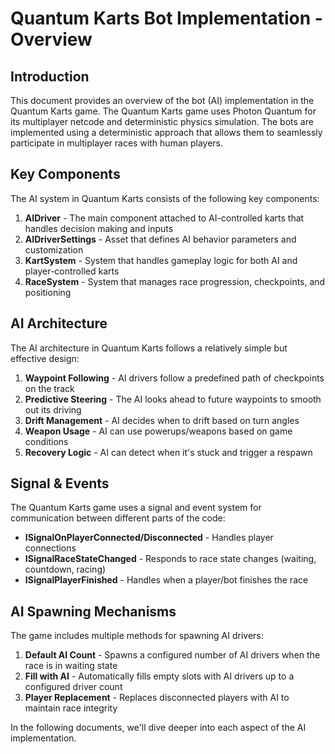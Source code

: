 # Quantum Karts Bot Implementation - Overview

## Introduction

This document provides an overview of the bot (AI) implementation in the Quantum Karts game. The Quantum Karts game uses Photon Quantum for its multiplayer netcode and deterministic physics simulation. The bots are implemented using a deterministic approach that allows them to seamlessly participate in multiplayer races with human players.

## Key Components

The AI system in Quantum Karts consists of the following key components:

1. **AIDriver** - The main component attached to AI-controlled karts that handles decision making and inputs
2. **AIDriverSettings** - Asset that defines AI behavior parameters and customization
3. **KartSystem** - System that handles gameplay logic for both AI and player-controlled karts
4. **RaceSystem** - System that manages race progression, checkpoints, and positioning

## AI Architecture

The AI architecture in Quantum Karts follows a relatively simple but effective design:

1. **Waypoint Following** - AI drivers follow a predefined path of checkpoints on the track
2. **Predictive Steering** - The AI looks ahead to future waypoints to smooth out its driving
3. **Drift Management** - AI decides when to drift based on turn angles
4. **Weapon Usage** - AI can use powerups/weapons based on game conditions
5. **Recovery Logic** - AI can detect when it's stuck and trigger a respawn

## Signal & Events

The Quantum Karts game uses a signal and event system for communication between different parts of the code:

- **ISignalOnPlayerConnected/Disconnected** - Handles player connections
- **ISignalRaceStateChanged** - Responds to race state changes (waiting, countdown, racing)
- **ISignalPlayerFinished** - Handles when a player/bot finishes the race

## AI Spawning Mechanisms

The game includes multiple methods for spawning AI drivers:

1. **Default AI Count** - Spawns a configured number of AI drivers when the race is in waiting state
2. **Fill with AI** - Automatically fills empty slots with AI drivers up to a configured driver count
3. **Player Replacement** - Replaces disconnected players with AI to maintain race integrity

In the following documents, we'll dive deeper into each aspect of the AI implementation.
